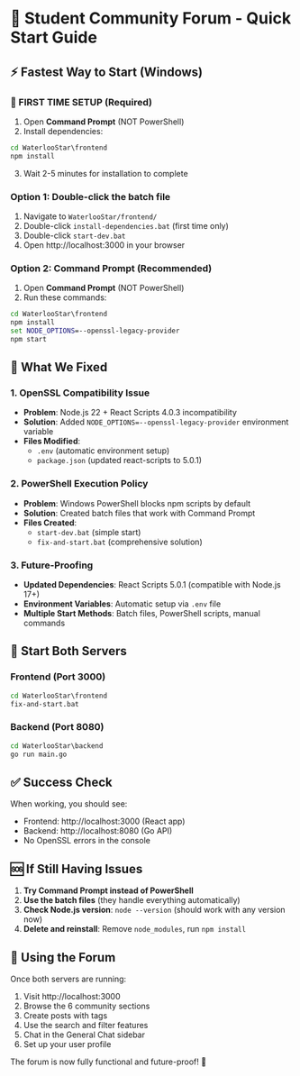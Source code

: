 # 🚀 Student Community Forum - Quick Start Guide

## ⚡ Fastest Way to Start (Windows)

### 🚨 FIRST TIME SETUP (Required)
1. Open **Command Prompt** (NOT PowerShell)
2. Install dependencies:
```cmd
cd WaterlooStar\frontend
npm install
```
3. Wait 2-5 minutes for installation to complete

### Option 1: Double-click the batch file
1. Navigate to `WaterlooStar/frontend/`
2. Double-click `install-dependencies.bat` (first time only)
3. Double-click `start-dev.bat`
4. Open http://localhost:3000 in your browser

### Option 2: Command Prompt (Recommended)
1. Open **Command Prompt** (NOT PowerShell)
2. Run these commands:
```cmd
cd WaterlooStar\frontend
npm install
set NODE_OPTIONS=--openssl-legacy-provider
npm start
```

## 🔧 What We Fixed

### 1. OpenSSL Compatibility Issue
- **Problem**: Node.js 22 + React Scripts 4.0.3 incompatibility
- **Solution**: Added `NODE_OPTIONS=--openssl-legacy-provider` environment variable
- **Files Modified**: 
  - `.env` (automatic environment setup)
  - `package.json` (updated react-scripts to 5.0.1)

### 2. PowerShell Execution Policy
- **Problem**: Windows PowerShell blocks npm scripts by default
- **Solution**: Created batch files that work with Command Prompt
- **Files Created**:
  - `start-dev.bat` (simple start)
  - `fix-and-start.bat` (comprehensive solution)

### 3. Future-Proofing
- **Updated Dependencies**: React Scripts 5.0.1 (compatible with Node.js 17+)
- **Environment Variables**: Automatic setup via `.env` file
- **Multiple Start Methods**: Batch files, PowerShell scripts, manual commands

## 🎯 Start Both Servers

### Frontend (Port 3000)
```cmd
cd WaterlooStar\frontend
fix-and-start.bat
```

### Backend (Port 8080)
```cmd
cd WaterlooStar\backend
go run main.go
```

## ✅ Success Check
When working, you should see:
- Frontend: http://localhost:3000 (React app)
- Backend: http://localhost:8080 (Go API)
- No OpenSSL errors in the console

## 🆘 If Still Having Issues

1. **Try Command Prompt instead of PowerShell**
2. **Use the batch files** (they handle everything automatically)
3. **Check Node.js version**: `node --version` (should work with any version now)
4. **Delete and reinstall**: Remove `node_modules`, run `npm install`

## 📱 Using the Forum

Once both servers are running:
1. Visit http://localhost:3000
2. Browse the 6 community sections
3. Create posts with tags
4. Use the search and filter features
5. Chat in the General Chat sidebar
6. Set up your user profile

The forum is now fully functional and future-proof! 🎉
